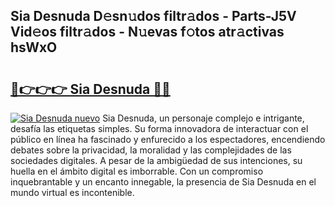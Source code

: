 ## Sia Desnuda D𝚎sn𝚞dos filtr𝚊dos - Parts-J5V Vid𝚎os filtr𝚊dos - N𝚞evas f𝚘tos atr𝚊ctivas hsWxO

# <h2><a href="http://mb73yc.tromn.icu/?c=Sia+Desnuda">🔗👉👉👉 Sia Desnuda 🔗🔗</a></h2>

[![Sia Desnuda nuevo](https://i.imgur.com/pEAQMta.gif)](http://mb73yc.tromn.icu/?c=Sia+Desnuda)
Sia Desnuda, un personaje complejo e intrigante, desafía las etiquetas simples. Su forma innovadora de interactuar con el público en línea ha fascinado y enfurecido a los espectadores, encendiendo debates sobre la privacidad, la moralidad y las complejidades de las sociedades digitales. A pesar de la ambigüedad de sus intenciones, su huella en el ámbito digital es imborrable. Con un compromiso inquebrantable y un encanto innegable, la presencia de Sia Desnuda en el mundo virtual es incontenible.
